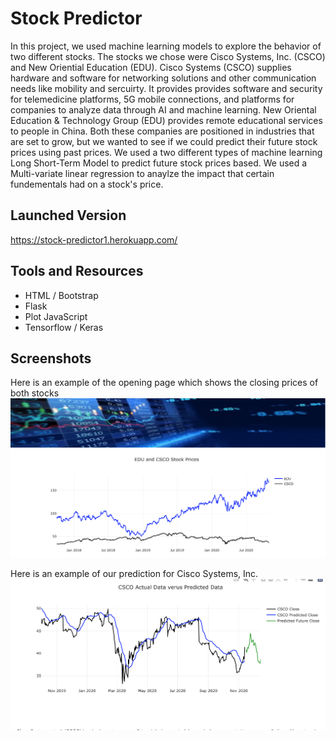 # Stock Predictor
In this project, we used machine learning models to explore the behavior of two different stocks. The stocks we chose were Cisco Systems, Inc. (CSCO) and New Oriential Education (EDU). Cisco Systems (CSCO) supplies hardware and software for networking solutions and other communication needs like mobility and sercuirty. It provides provides software and security for telemedicine platforms, 5G mobile connections, and  platforms for companies to analyze data through AI and machine learning. New Oriental Education & Technology Group (EDU) provides remote educational services to people in China. Both these companies are positioned in industries that are set to grow, but we wanted to see if we could predict their future stock prices using past prices. We used a two different types of machine learning Long Short-Term Model to predict future stock prices based. We used a Multi-variate linear regression to anaylze the impact that certain fundementals had on a stock's price.

## Launched Version
https://stock-predictor1.herokuapp.com/

## Tools and Resources
* HTML / Bootstrap
* Flask
* Plot JavaScript
* Tensorflow / Keras

## Screenshots
Here is an example of the opening page which shows the closing prices of both stocks
![ScreenShot](/Screenshots/Front.png)


Here is an example of our prediction for Cisco Systems, Inc.
![ScreenShot](/Screenshots/CSCO.png)
